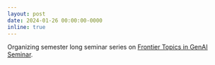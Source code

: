 ```yaml
---
layout: post
date: 2024-01-26 00:00:00-0000
inline: true
---
```


Organizing semester long seminar series on [Frontier Topics in GenAI Seminar](https://frontier-topics-in-genai-seminar.vercel.app/). 